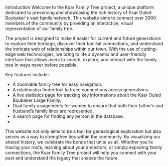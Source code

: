 Introduction
Welcome to the Ksar Family Tree project, a unique platform dedicated to preserving and showcasing the rich history of Ksar Ouled Boubaker's vast family network. This website aims to connect over 3000 members of the community by providing an interactive, visual representation of our family tree.

The project is designed to make it easier for current and future generations to explore their heritage, discover their familial connections, and understand the intricate web of relationships within our town. With the use of cutting-edge web technologies, we bring to life a dynamic and user-friendly interface that allows users to search, explore, and interact with the family tree in ways never before possible.

Key features include:

- A zoomable family tree for easy navigation.
- A relationship finder tool to trace connections across generations.
- A live statistics page for tracking key informations about the Ksar Ouled Boubaker Large Family.
- Dual family assignments for women to ensure that both their father’s and husband’s family lines are represented.
- A search page for finding any person in the database.
- 
This website not only aims to be a tool for genealogical exploration but also serves as a way to strengthen ties within the community. By visualizing our shared history, we celebrate the bonds that unite us all. Whether you're tracing your roots, learning about your ancestors, or simply exploring family connections, the Ksar Family Tree project will help you connect with your past and understand the legacy that shapes the future.
